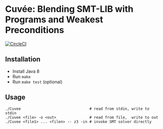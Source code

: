 # Cuvée: Blending SMT-LIB with Programs and Weakest Preconditions

[![CircleCI](https://circleci.com/gh/gernst/cuvee-private/tree/master.svg?style=svg)](https://circleci.com/gh/gernst/cuvee-private/tree/master)

## Installation

- Install Java 8
- Run `make`
- Run `make test` (optional)

## Usage

    ./Cuvee                               # read from stdin, write to stdin
    ./Cuvee <file> -o <out>               # read from file,  write to out
    ./Cuvee <file1> ... <filen> -- z3 -in # invoke SMT solver directly

